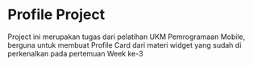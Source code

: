 # Profile Project

Project ini merupakan tugas dari pelatihan UKM Pemrogramaan Mobile,
berguna untuk membuat Profile Card dari materi widget yang sudah di perkenalkan pada pertemuan Week ke-3